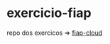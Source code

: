 # exercicio-fiap 

repo dos exercicos => [fiap-cloud](https://github.com/vamperst/fiap-cloud-computing-tutorials)